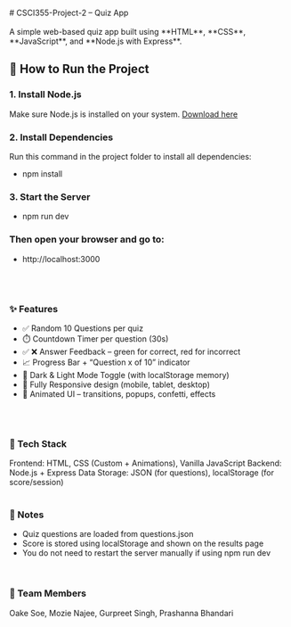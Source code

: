 <br/>
# CSCI355-Project-2 – Quiz App
<br/>
<br/>A simple web-based quiz app built using **HTML**, **CSS**, **JavaScript**, and **Node.js with Express**.
<br/>

## 🚀 How to Run the Project

### 1. Install Node.js  
Make sure Node.js is installed on your system. [Download here](https://nodejs.org/)

### 2. Install Dependencies  
Run this command in the project folder to install all dependencies:

- npm install


### 3. Start the Server
- npm run dev

### Then open your browser and go to:
- http://localhost:3000

<br/>
<br/>

### ✨ Features

- ✅ Random 10 Questions per quiz
- ⏱️ Countdown Timer per question (30s)
- ✅ ❌ Answer Feedback – green for correct, red for incorrect
- 📈 Progress Bar + “Question x of 10” indicator
- 🎨 Dark & Light Mode Toggle (with localStorage memory)
- 📱 Fully Responsive design (mobile, tablet, desktop)
- 🧠 Animated UI – transitions, popups, confetti, effects
<br/>
<br/>

### 📁 Tech Stack

Frontend: HTML, CSS (Custom + Animations), Vanilla JavaScript
Backend: Node.js + Express
Data Storage: JSON (for questions), localStorage (for score/session)
<br/>
<br/>

### 📌 Notes

- Quiz questions are loaded from questions.json
- Score is stored using localStorage and shown on the results page
- You do not need to restart the server manually if using npm run dev
<br/>

### 👥 Team Members

Oake Soe, Mozie Najee, Gurpreet Singh, Prashanna Bhandari

